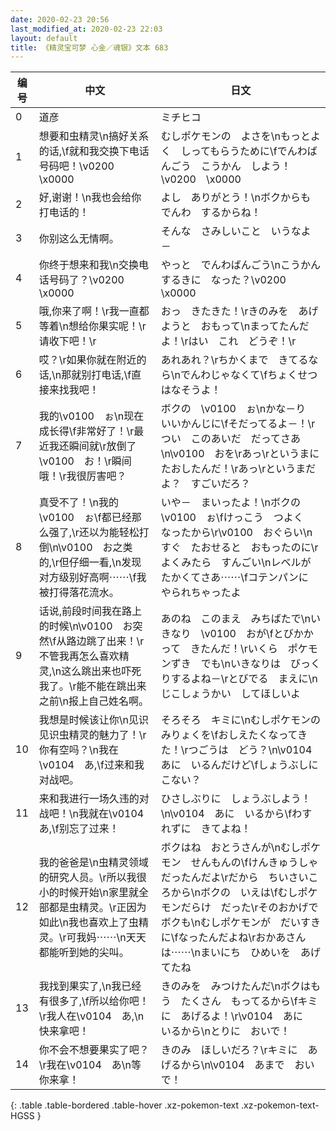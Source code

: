 ```yaml
---
date: 2020-02-23 20:56
last_modified_at: 2020-02-23 22:03
layout: default
title: 《精灵宝可梦 心金／魂银》文本 683
---
```

| 编号 | 中文 | 日文 |
| ---- | ---- | ---- |
| 0 | 道彦 | ミチヒコ |
| 1 | 想要和虫精灵\n搞好关系的话,\f就和我交换下电话号码吧！\v0200　\x0000 | むしポケモンの　よさを\nもっとよく　しってもらうために\fでんわばんごう　こうかん　しよう！\v0200　\x0000 |
| 2 | 好,谢谢！\n我也会给你打电话的！ | よし　ありがとう！\nボクからも　でんわ　するからね！ |
| 3 | 你别这么无情啊。 | そんな　さみしいこと　いうなよ－ |
| 4 | 你终于想来和我\n交换电话号码了？\v0200　\x0000 | やっと　でんわばんごう\nこうかん　するきに　なった？\v0200　\x0000 |
| 5 | 哦,你来了啊！\r我一直都等着\n想给你果实呢！\r请收下吧！\r | おっ　きたきた！\rきのみを　あげようと　おもって\nまってたんだよ！\rはい　これ　どうぞ！\r |
| 6 | 哎？\r如果你就在附近的话,\n那就别打电话,\f直接来找我吧！ | あれあれ？\rちかくまで　きてるなら\nでんわじゃなくて\fちょくせつ　はなそうよ！ |
| 7 | 我的\v0100　ぉ\n现在成长得\f非常好了！\r最近我还瞬间就\r放倒了\v0100　お！\r瞬间哦！\r我很厉害吧？ | ボクの　\v0100　ぉ\nかな－り　いいかんじに\fそだってるよ－！\rつい　このあいだ　だってさあ\n\v0100　おを\rあっ\rというまに　たおしたんだ！\rあっ\rというまだよ？　すごいだろ？ |
| 8 | 真受不了！\n我的\v0100　ぉ\f都已经那么强了,\r还以为能轻松打倒\n\v0100　お之类的,\r但仔细一看,\n发现对方级别好高啊⋯⋯\f我被打得落花流水。 | いや－　まいったよ！\nボクの　\v0100　ぉ\fけっこう　つよく　なったから\r\v0100　おぐらい\nすぐ　たおせると　おもったのに\rよくみたら　すんごい\nレベルが　たかくてさあ⋯⋯\fコテンパンに　やられちゃったよ |
| 9 | 话说,前段时间我在路上的时候\n\v0100　お突然\f从路边跳了出来！\r不管我再怎么喜欢精灵,\n这么跳出来也吓死我了。\r能不能在跳出来之前\n报上自己姓名啊。 | あのね　このまえ　みちばたで\nいきなり　\v0100　おが\fとびかかって　きたんだ！\rいくら　ポケモンずき　でも\nいきなりは　びっくりするよね－\rとびでる　まえに\nじこしょうかい　してほしいよ |
| 10 | 我想是时候该让你\n见识见识虫精灵的魅力了！\r你有空吗？\n我在\v0104　あ,\f过来和我对战吧。 | そろそろ　キミに\nむしポケモンの　みりょくを\fおしえたくなってきた！\rつごうは　どう？\n\v0104　あに　いるんだけど\fしょうぶしに　こない？ |
| 11 | 来和我进行一场久违的对战吧！\n我就在\v0104　あ,\f别忘了过来！ | ひさしぶりに　しょうぶしよう！\n\v0104　あに　いるから\fわすれずに　きてよね！ |
| 12 | 我的爸爸是\n虫精灵领域的研究人员。\r所以我很小的时候开始\n家里就全部都是虫精灵。\r正因为如此\n我也喜欢上了虫精灵。\r可我妈⋯⋯\n天天都能听到她的尖叫。 | ボクはね　おとうさんが\nむしポケモン　せんもんの\fけんきゅうしゃ　だったんだよ\rだから　ちいさいころから\nボクの　いえは\fむしポケモンだらけ　だった\rそのおかげで　ボクも\nむしポケモンが　だいすきに\fなったんだよね\rおかあさんは⋯⋯\nまいにち　ひめいを　あげてたね |
| 13 | 我找到果实了,\n我已经有很多了,\f所以给你吧！\r我人在\v0104　あ,\n快来拿吧！ | きのみを　みつけたんだ\nボクはもう　たくさん　もってるから\fキミに　あげるよ！\r\v0104　あに　いるから\nとりに　おいで！ |
| 14 | 你不会不想要果实了吧？\r我在\v0104　あ\n等你来拿！ | きのみ　ほしいだろ？\rキミに　あげるから\n\v0104　あまで　おいで！ |
{: .table .table-bordered .table-hover .xz-pokemon-text .xz-pokemon-text-HGSS }